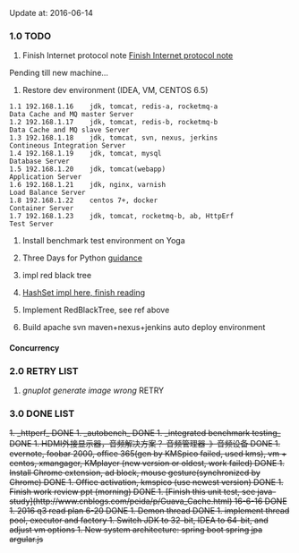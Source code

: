 Update at: 2016-06-14

### 1.0 TODO
1. Finish Internet protocol note [Finish Internet protocol note ](http://www.ruanyifeng.com/blog/2012/05/internet_protocol_suite_part_i.html)


Pending till new machine...
1. Restore dev environment (IDEA, VM, CENTOS 6.5)
```
1.1 192.168.1.16    jdk, tomcat, redis-a, rocketmq-a                Data Cache and MQ master Server
1.2 192.168.1.17    jdk, tomcat, redis-b, rocketmq-b                Data Cache and MQ slave Server
1.3 192.168.1.18    jdk, tomcat, svn, nexus, jerkins                Contineous Integration Server
1.4 192.168.1.19    jdk, tomcat, mysql                              Database Server
1.5 192.168.1.20    jdk, tomcat(webapp)                             Application Server
1.6 192.168.1.21    jdk, nginx, varnish                             Load Balance Server
1.8 192.168.1.22    centos 7+, docker                               Container Server
1.7 192.168.1.23    jdk, tomcat, rocketmq-b, ab, HttpErf            Test Server
```

1. Install benchmark test environment on Yoga

1. Three Days for Python
[guidance](http://mp.weixin.qq.com/s?__biz=MzIxMjM4MjkwMw==&mid=2247483789&idx=1&sn=4c8fd2e76970a5d86c7b7a13c3046a30#rd)

1. impl red black tree
1. [HashSet impl here, finish reading](http://tengj.top/2016/04/15/javajh3hashmap/)
1. Implement RedBlackTree, see ref above

1. Build apache svn maven+nexus+jenkins auto deploy environment

#### Concurrency


### 2.0 RETRY LIST
1. _gnuplot generate image wrong_  RETRY

### 3.0 DONE LIST
<del>
1. _httperf_  DONE
1. _autobench_ DONE
1. _integrated benchmark testing_  DONE
1. HDMI外接显示器，音频解决方案？ 音频管理器-》音频设备    DONE
1. evernote, foobar 2000, office 365(gen by KMSpico failed, used kms), vm + centos, xmangager, KMplayer (new version or oldest, work failed)      DONE
1. Install Chrome extension, ad block, mouse gesture(synchronized by Chrome)        DONE
1. Office activation, kmspico (use newest version)      DONE
1. Finish work review ppt (morning)       DONE
1. [Finish this unit test, see java-study](http://www.cnblogs.com/peida/p/Guava_Cache.html)      16-6-16     DONE
1. 2016 q3 read plan   6-20     DONE
1. Demon thread     DONE
1. implement thread pool, executor and factory
1. Switch JDK to 32-bit, IDEA to 64-bit, and adjust vm options
1. New system architecture:
spring boot
spring jpa
argular.js


</del>